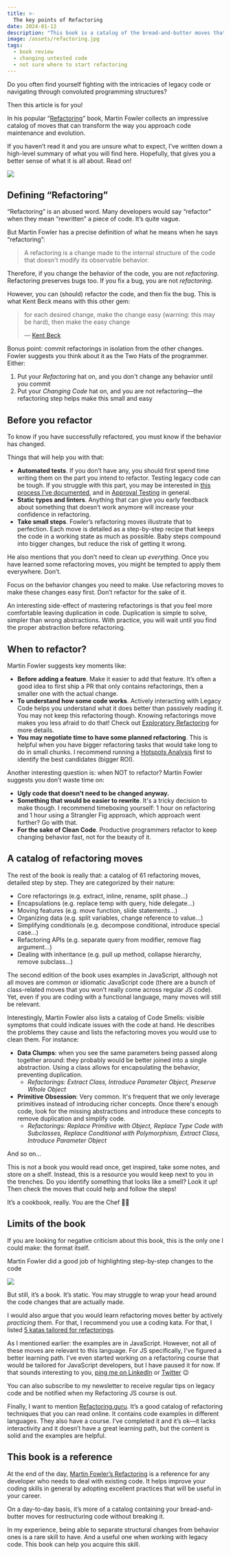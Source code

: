 ```yaml
---
title: >-
  The key points of Refactoring
date: 2024-01-12
description: "This book is a catalog of the bread-and-butter moves that can improve your coding game. Let's see what makes it a reference for any professional developer."
image: /assets/refactoring.jpg
tags:
  - book review
  - changing untested code
  - not sure where to start refactoring
---
```


Do you often find yourself fighting with the intricacies of legacy code or navigating through convoluted programming structures?

Then this article is for you!

In his popular “[Refactoring](https://refactoring.com/)” book, Martin Fowler collects an impressive catalog of moves that can transform the way you approach code maintenance and evolution.

If you haven’t read it and you are unsure what to expect, I’ve written down a high-level summary of what you will find here. Hopefully, that gives you a better sense of what it is all about. Read on!

![](/assets/refactoring.jpg)

## Defining “Refactoring”

“Refactoring” is an abused word. Many developers would say “refactor” when they mean “rewritten” a piece of code. It’s quite vague.

But Martin Fowler has a precise definition of what he means when he says “refactoring”:

> A refactoring is a change made to the internal structure of the code that doesn't modify its observable behavior.

Therefore, if you change the behavior of the code, you are not _refactoring_. Refactoring preserves bugs too. If you fix a bug, you are not _refactoring_.

However, you can (should) refactor the code, and then fix the bug. This is what Kent Beck means with this other gem:

> for each desired change, make the change easy (warning: this may be hard), then make the easy change
>
> — [Kent Beck](https://x.com/KentBeck/status/250733358307500032?s=20)

Bonus point: commit refactorings in isolation from the other changes. Fowler suggests you think about it as the Two Hats of the programmer. Either:

1. Put your _Refactoring_ hat on, and you don't change any behavior until you commit
2. Put your _Changing Code_ hat on, and you are not refactoring—the refactoring step helps make this small and easy

## Before you refactor

To know if you have successfully refactored, you must know if the behavior has changed.

Things that will help you with that:

- **Automated tests**. If you don’t have any, you should first spend time writing them on the part you intend to refactor. Testing legacy code can be tough. If you struggle with this part, you may be interested in [this process I’ve documented](https://understandlegacycode.com/blog/3-steps-to-add-tests-on-existing-code-when-you-have-short-deadlines/), and in [Approval Testing](https://understandlegacycode.com/approval-tests) in general.
- **Static types and linters**. Anything that can give you early feedback about something that doesn’t work anymore will increase your confidence in refactoring.
- **Take small steps**. Fowler’s refactoring moves illustrate that to perfection. Each move is detailed as a step-by-step recipe that keeps the code in a working state as much as possible. Baby steps compound into bigger changes, but reduce the risk of getting it wrong.

He also mentions that you don’t need to clean up _everything_. Once you have learned some refactoring moves, you might be tempted to apply them everywhere. Don’t.

Focus on the behavior changes you need to make. Use refactoring moves to make these changes easy first. Don’t refactor for the sake of it.

An interesting side-effect of mastering refactorings is that you feel more comfortable leaving duplication in code. Duplication is simple to solve, simpler than wrong abstractions. With practice, you will wait until you find the proper abstraction before refactoring.

## When to refactor?

Martin Fowler suggests key moments like:

- **Before adding a feature**. Make it easier to add that feature. It’s often a good idea to first ship a PR that only contains refactorings, then a smaller one with the actual change.
- **To understand how some code works**. Actively interacting with Legacy Code helps you understand what it does better than passively reading it. You may not keep this refactoring though. Knowing refactorings move makes you less afraid to do that! Check out [Exploratory Refactoring](https://understandlegacycode.com/blog/demine-codebase-with-exploratory-refactoring/) for more details.
- **You may negotiate time to have some planned refactoring**. This is helpful when you have bigger refactoring tasks that would take long to do in small chunks. I recommend running a [Hotspots Analysis](https://understandlegacycode.com/blog/focus-refactoring-with-hotspots-analysis/) first to identify the best candidates (bigger ROI).

Another interesting question is: when NOT to refactor? Martin Fowler suggests you don’t waste time on:

- **Ugly code that doesn't need to be changed anyway.**
- **Something that would be easier to rewrite**. It's a tricky decision to make though. I recommend timeboxing yourself: 1 hour on refactoring and 1 hour using a Strangler Fig approach, which approach went further? Go with that.
- **For the sake of Clean Code**. Productive programmers refactor to keep changing behavior fast, not for the beauty of it.

## A catalog of refactoring moves

The rest of the book is really that: a catalog of 61 refactoring moves, detailed step by step. They are categorized by their nature:

- Core refactorings (e.g. extract, inline, rename, split phase…)
- Encapsulations (e.g. replace temp with query, hide delegate…)
- Moving features (e.g. move function, slide statements…)
- Organizing data (e.g. split variables, change reference to value…)
- Simplifying conditionals (e.g. decompose conditional, introduce special case…)
- Refactoring APIs (e.g. separate query from modifier, remove flag argument…)
- Dealing with inheritance (e.g. pull up method, collapse hierarchy, remove subclass…)

The second edition of the book uses examples in JavaScript, although not all moves are common or idiomatic JavaScript code (there are a bunch of class-related moves that you won’t really come across regular JS code). Yet, even if you are coding with a functional language, many moves will still be relevant.

Interestingly, Martin Fowler also lists a catalog of Code Smells: visible symptoms that could indicate issues with the code at hand. He describes the problems they cause and lists the refactoring moves you would use to clean them. For instance:

- **Data Clumps**: when you see the same parameters being passed along together around: they probably would be better joined into a single abstraction. Using a class allows for encapsulating the behavior, preventing duplication.
  - _Refactorings: Extract Class, Introduce Parameter Object, Preserve Whole Object_
- **Primitive Obsession**: Very common. It's frequent that we only leverage primitives instead of introducing richer concepts. Once there's enough code, look for the missing abstractions and introduce these concepts to remove duplication and simplify code.
  - _Refactorings: Replace Primitive with Object, Replace Type Code with Subclasses, Replace Conditional with Polymorphism, Extract Class, Introduce Parameter Object_

And so on…

This is not a book you would read once, get inspired, take some notes, and store on a shelf. Instead, this is a resource you would keep next to you in the trenches. Do you identify something that looks like a smell? Look it up! Then check the moves that could help and follow the steps!

It’s a cookbook, really. You are the Chef 🧑‍🍳

## Limits of the book

If you are looking for negative criticism about this book, this is the only one I could make: the format itself.

Martin Fowler did a good job of highlighting step-by-step changes to the code

![](./excerpt.png)

But still, it’s a book. It’s static. You may struggle to wrap your head around the code changes that are actually made.

I would also argue that you would learn refactoring moves better by actively _practicing_ them. For that, I recommend you use a coding kata. For that, I listed [5 katas tailored for refactorings](https://understandlegacycode.com/blog/5-coding-exercises-to-practice-refactoring-legacy-code/).

As I mentioned earlier: the examples are in JavaScript. However, not all of these moves are relevant to this language. For JS specifically, I've figured a better learning path. I’ve even started working on a refactoring course that would be tailored for JavaScript developers, but I have paused it for now. If that sounds interesting to you, [ping me on LinkedIn](https://www.linkedin.com/in/nicolas-carlo-095b243b/) or [Twitter](https://twitter.com/nicoespeon) 😉

You can also subscribe to my newsletter to receive regular tips on legacy code and be notified when my Refactoring JS course is out.

Finally, I want to mention [Refactoring.guru](https://refactoring.guru/refactoring/techniques). It’s a good catalog of refactoring techniques that you can read online. It contains code examples in different languages. They also have a course. I’ve completed it and it’s ok—it lacks interactivity and it doesn’t have a great learning path, but the content is solid and the examples are helpful.

## This book is a reference

At the end of the day, [Martin Fowler’s Refactoring](https://refactoring.com/) is a reference for any developer who needs to deal with existing code. It helps improve your coding skills in general by adopting excellent practices that will be useful in your career.

On a day-to-day basis, it’s more of a catalog containing your bread-and-butter moves for restructuring code without breaking it.

In my experience, being able to separate structural changes from behavior ones is a rare skill to have. And a useful one when working with legacy code. This book can help you acquire this skill.
